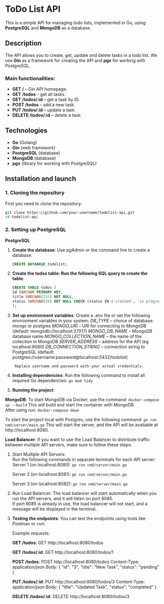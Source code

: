 # ToDo List API

This is a simple API for managing todo lists, implemented in Go, using **PostgreSQL** and **MongoDB** as a database.

## Description

The API allows you to create, get, update and delete tasks in a todo list. We use **Gin** as a framework for creating the API and **pgx** for working with PostgreSQL.

### Main functionalities:
- **GET /** – Gin API homepage.
- **GET /todos** – get all tasks.
- **GET /todos/:id** – get a task by ID.
- **POST /todos** – add a new task.
- **PUT /todos/:id** – update a task.
- **DELETE /todos/:id** – delete a task.

## Technologies
- **Go** (Golang)
- **Gin** (web framework)
- **PostgreSQL** (database)
- **MongoDB** (database)
- **pgx** (library for working with PostgreSQL)

## Installation and launch

### 1. Cloning the repository
First you need to clone the repository:

```bash
git clone https://github.com/your-username/todolist-api.git
cd todolist-api
```

### 2. Setting up PostgreSQL

**PostgreSQL**
1. **Create the database**:
   Use pgAdmin or the command line to create a database:
   ```sql
   CREATE DATABASE todolist;

2. **Create the todos table: Run the following SQL query to create the table**:
    ```sql
    CREATE TABLE todos (
    id VARCHAR PRIMARY KEY,
    title VARCHAR(255) NOT NULL,
    status VARCHAR(50) NOT NULL CHECK (status IN ('created', 'in progress', 'done'))
    );

3. **Set up environment variables**:
    Create a .env file or set the following environment variables in your system:
        *DB_TYPE* – choice of database: mongo or postgres
        *MONGO_URI* – URI for connecting to MongoDB (default: mongodb://localhost:27017)
        *MONGO_DB_NAME* – MongoDB database name
        *MONGO_COLLECTION_NAME* – the name of the collection in MongoDB
        *SERVER_ADDRESS* – address for the API (eg localhost:8080)
        *DB_CONNECTION_STRING* – connection string to PostgreSQL (default: postgres://username:password@localhost:5432/todolist)

        Replace username and password with your actual credentials.

4. **Installing dependencies**:
    Run the following command to install all required Go dependencies:
    `go mod tidy`

5. **Running the project**:

**MongoDB**:
   To start MongoDB via Docker, use the command:
   `docker-compose up --build`
   This will build and start the container with MongoDB.  
   After using run:
   `docker-compose down`
   
   To start the project local with Postgres, use the following command:
    `go run cmd/server/main.go`
    This will start the server, and the API will be available at http://localhost:8080.

**Load Balancer**:
If you want to use the Load Balancer to distribute traffic between multiple API servers, make sure to follow these steps:

1. Start Multiple API Servers:  
    Run the following commands in separate terminals for each API server:  
    Server 1 (on localhost:8080):
        `go run cmd/server/main.go`

    Server 2 (on localhost:8081):
        `go run cmd/server/main.go`

    Server 3 (on localhost:8082):
        `go run cmd/server/main.go`
2. Run Load Balancer:
    The load balancer will start automatically when you run the API servers, and it will listen on port 8085.  
    If port 8085 is already in use, the load balancer will not start, and a message will be displayed in the terminal.  

6. **Testing the endpoints**:
    You can test the endpoints using tools like Postman or curl.

    Example requests:

    **GET /todos**:
    GET http://localhost:8080/todos

    **GET /todos/:id**:
    GET http://localhost:8080/todos/1

    **POST /todos**:
    POST http://localhost:8080/todos
    Content-Type: application/json
    Body: {
    "id": "3",
    "title": "New Task",
    "status": "pending"
    }

    **PUT /todos/:id**:
    PUT http://localhost:8080/todos/3
    Content-Type: application/json
    Body: {
    "title": "Updated Task",
    "status": "completed"
    }
    
    **DELETE /todos/:id**:
    DELETE http://localhost:8080/todos/3

